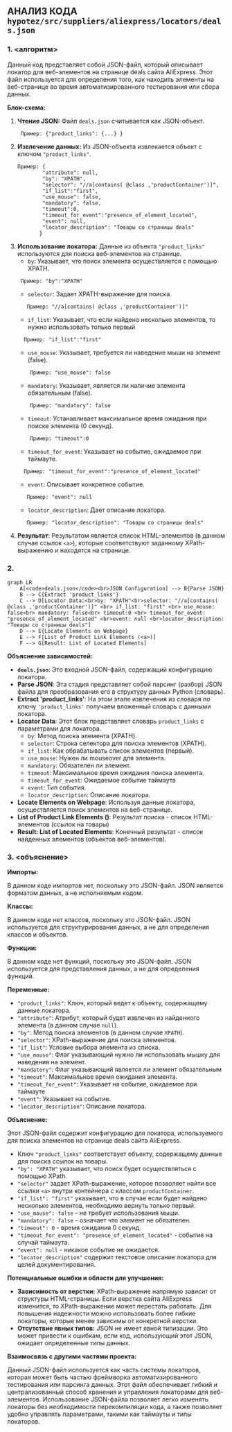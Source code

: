 ## АНАЛИЗ КОДА `hypotez/src/suppliers/aliexpress/locators/deals.json`

### 1. <алгоритм>

Данный код представляет собой JSON-файл, который описывает локатор для веб-элементов на странице deals сайта AliExpress. Этот файл используется для определения того, как находить элементы на веб-странице во время автоматизированного тестирования или сбора данных.

**Блок-схема:**

1. **Чтение JSON:** Файл `deals.json` считывается как JSON-объект.
   ```
    Пример: {"product_links": {...} }
   ```
2.  **Извлечение данных:** Из JSON-объекта извлекается объект с ключом `"product_links"`.
    ```
    Пример: {
            "attribute": null,
            "by": "XPATH",
            "selector": "//a[contains( @class ,'productContainer')]",
            "if_list":"first",
            "use_mouse": false,
            "mandatory": false,
            "timeout":0,
            "timeout_for_event":"presence_of_element_located",
            "event": null,
            "locator_description": "Товары со страницы deals"
           }
    ```
3. **Использование локатора:** Данные из объекта `"product_links"` используются для поиска веб-элементов на странице.
   - `by`: Указывает, что поиск элемента осуществляется с помощью XPATH.
    ```
     Пример: "by":"XPATH"
    ```
   - `selector`: Задает XPATH-выражение для поиска.
   ```
      Пример: "//a[contains( @class ,'productContainer')]"
   ```
   - `if_list`: Указывает, что если найдено несколько элементов, то нужно использовать только первый
   ```
     Пример: "if_list":"first"
   ```
    - `use_mouse`: Указывает, требуется ли наведение мыши на элемент (false).
    ```
        Пример: "use_mouse": false
    ```
   - `mandatory`: Указывает, является ли наличие элемента обязательным (false).
   ```
       Пример: "mandatory": false
   ```
    - `timeout`: Устанавливает максимальное время ожидания при поиске элемента (0 секунд).
    ```
        Пример: "timeout":0
    ```
    - `timeout_for_event`: Указывает на событие, ожидаемое при таймауте.
    ```
      Пример: "timeout_for_event":"presence_of_element_located"
    ```
   - `event`: Описывает конкретное событие.
   ```
      Пример: "event": null
   ```
   - `locator_description`:  Дает описание локатора.
   ```
      Пример: "locator_description": "Товары со страницы deals"
   ```
4. **Результат**: Результатом является список HTML-элементов (в данном случае ссылок `<a>`), которые соответствуют заданному XPath-выражению и находятся на странице.

### 2. <mermaid>

```mermaid
graph LR
    A[<code>deals.json</code><br>JSON Configuration] --> B{Parse JSON}
    B --> C{Extract 'product_links'}
    C --> D[Locator Data:<br>by: "XPATH"<br>selector: "//a[contains( @class ,'productContainer')]" <br> if_list: "first" <br> use_mouse: false<br> mandatory: false<br> timeout:0 <br> timeout_for_event: "presence_of_element_located" <br>event: null <br>locator_description: "Товары со страницы deals"]
    D --> E{Locate Elements on Webpage}
    E --> F[List of Product Link Elements (<a>)]
    F --> G[Result: List of Located Elements]
```

**Объяснение зависимостей:**

- **`deals.json`**: Это входной JSON-файл, содержащий конфигурацию локатора.
- **Parse JSON**:  Эта стадия представляет собой парсинг (разбор) JSON файла для преобразования его в структуру данных Python (словарь).
- **Extract 'product_links'**: На этом этапе извлечения из словаря по ключу `'product_links'` получаем вложенный словарь с данными локатора.
- **Locator Data**: Этот блок представляет словарь  `product_links`  с параметрами для локатора.
  - `by`: Метод поиска элемента (XPATH).
  - `selector`:  Строка селектора для поиска элементов (XPATH).
  - `if_list`: Как обрабатывать список элементов (первый).
  - `use_mouse`: Нужен ли mouseover для элемента.
  - `mandatory`:  Обязателен ли элемент.
  - `timeout`: Максимальное время ожидания поиска элемента.
  - `timeout_for_event`: Ожидаемое событие таймаута
   - `event`: Тип события.
   - `locator_description`: Описание локатора.
- **Locate Elements on Webpage**: Используя данные локатора, осуществляется поиск элементов на веб-странице.
- **List of Product Link Elements (<a>)**: Результат поиска - список HTML-элементов <a> (ссылок на товары)
- **Result: List of Located Elements**: Конечный результат - список найденных элементов (объектов веб-элементов).

### 3. <объяснение>

**Импорты:**

В данном коде импортов нет, поскольку это JSON-файл. JSON является форматом данных, а не исполняемым кодом.

**Классы:**

В данном коде нет классов, поскольку это JSON-файл. JSON используется для структурирования данных, а не для определения классов и объектов.

**Функции:**

В данном коде нет функций, поскольку это JSON-файл. JSON используется для представления данных, а не для определения функций.

**Переменные:**

- `"product_links"`: Ключ, который ведет к объекту, содержащему данные локатора.
- `"attribute"`: Атрибут, который будет извлечен из найденного элемента (в данном случае `null`).
- `"by"`: Метод поиска элементов (в данном случае `XPATH`).
- `"selector"`: XPath-выражение для поиска элементов.
- `"if_list"`:  Условие выбора элемента из списка.
- `"use_mouse"`: Флаг указывающий нужно ли использовать мышку для наведения на элемент.
- `"mandatory"`:  Флаг указывающий является ли элемент обязательным
- `"timeout"`: Максимальное время ожидания элемента.
- `"timeout_for_event"`: Указывает на событие, ожидаемое при таймауте
- `"event"`: Указывает на событие.
- `"locator_description"`: Описание локатора.

**Объяснение:**

Этот JSON-файл содержит конфигурацию для локатора, используемого для поиска элементов на странице deals сайта AliExpress.
- Ключ `"product_links"`  соответствует  объекту, содержащему данные для поиска ссылок на товары.
- `"by": "XPATH"` указывает, что поиск будет осуществляться с помощью XPath.
- `"selector"` задает XPath-выражение, которое позволяет найти все ссылки `<a>` внутри контейнера с классом `productContainer`.
- `"if_list": "first"` указывает, что в случае если будет найдено несколько элементов, необходимо вернуть только первый.
- `"use_mouse": false` -  не требует использования мыши.
- `"mandatory": false` - означает что элемент не обязателен.
- `"timeout": 0` - время ожидания 0 секунд.
- `"timeout_for_event": "presence_of_element_located"` - событие на случай таймаута.
- `"event": null` - никакое событие не ожидается.
- `"locator_description"` содержит текстовое описание локатора для целей документирования.

**Потенциальные ошибки и области для улучшения:**

- **Зависимость от верстки:** XPath-выражение напрямую зависит от структуры HTML-страницы. Если верстка сайта AliExpress изменится, то XPath-выражение может перестать работать. Для повышения надежности можно использовать более гибкие локаторы, которые менее зависимы от конкретной верстки.
- **Отсутствие явных типов:**  JSON не имеет явной типизации. Это может привести к ошибкам, если код, использующий этот JSON, ожидает определенные типы данных.

**Взаимосвязь с другими частями проекта:**

Данный JSON-файл используется как часть системы локаторов, которая может быть частью фреймворка автоматизированного тестирования или парсинга данных. Этот файл обеспечивает гибкий и централизованный способ хранения и управления локаторами для веб-элементов. Использование JSON-файла позволяет легко изменять локаторы без необходимости перекомпиляции кода, а также позволяет удобно управлять параметрами, такими как таймауты и типы локаторов.